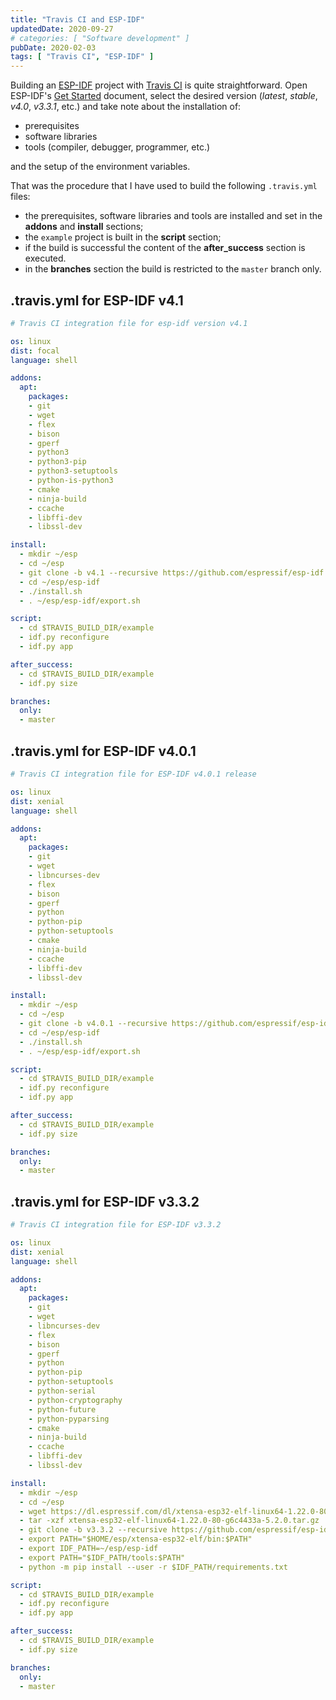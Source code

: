```yaml
---
title: "Travis CI and ESP-IDF"
updatedDate: 2020-09-27
# categories: [ "Software development" ]
pubDate: 2020-02-03
tags: [ "Travis CI", "ESP-IDF" ]
---
```


Building an [ESP-IDF](https://docs.espressif.com/projects/esp-idf/en/latest/) project with [Travis CI](https://travis-ci.org/) is quite straightforward.
Open ESP-IDF's [Get Started](https://docs.espressif.com/projects/esp-idf/en/latest/get-started/index.html) document,
select the desired version (*latest*, *stable*, *v4.0*, *v3.3.1*, etc.) and take note about the installation of:

- prerequisites
- software libraries
- tools (compiler, debugger, programmer, etc.)

and the setup of the environment variables.

That was the procedure that I have used to build the following `.travis.yml` files:

- the prerequisites, software libraries and tools are installed and set in the **addons**  and **install** sections;
- the `example` project is built in the **script** section;
- if the build is successful the content of the **after_success** section is executed.
- in the **branches** section the build is restricted to the `master` branch only.

## .travis.yml for ESP-IDF v4.1

```yaml
# Travis CI integration file for esp-idf version v4.1

os: linux
dist: focal
language: shell

addons:
  apt:
    packages:
    - git
    - wget
    - flex
    - bison
    - gperf
    - python3
    - python3-pip
    - python3-setuptools
    - python-is-python3
    - cmake
    - ninja-build
    - ccache
    - libffi-dev
    - libssl-dev

install:
  - mkdir ~/esp
  - cd ~/esp
  - git clone -b v4.1 --recursive https://github.com/espressif/esp-idf.git
  - cd ~/esp/esp-idf
  - ./install.sh
  - . ~/esp/esp-idf/export.sh

script:
  - cd $TRAVIS_BUILD_DIR/example
  - idf.py reconfigure
  - idf.py app

after_success:
  - cd $TRAVIS_BUILD_DIR/example
  - idf.py size

branches:
  only:
  - master
```

## .travis.yml for ESP-IDF v4.0.1

```yaml
# Travis CI integration file for ESP-IDF v4.0.1 release

os: linux
dist: xenial
language: shell

addons:
  apt:
    packages:
    - git
    - wget
    - libncurses-dev
    - flex
    - bison
    - gperf
    - python
    - python-pip
    - python-setuptools
    - cmake
    - ninja-build
    - ccache
    - libffi-dev
    - libssl-dev

install:
  - mkdir ~/esp
  - cd ~/esp
  - git clone -b v4.0.1 --recursive https://github.com/espressif/esp-idf.git
  - cd ~/esp/esp-idf
  - ./install.sh
  - . ~/esp/esp-idf/export.sh

script:
  - cd $TRAVIS_BUILD_DIR/example
  - idf.py reconfigure
  - idf.py app

after_success:
  - cd $TRAVIS_BUILD_DIR/example
  - idf.py size

branches:
  only:
  - master
```

## .travis.yml for ESP-IDF v3.3.2

```yaml
# Travis CI integration file for ESP-IDF v3.3.2

os: linux
dist: xenial
language: shell

addons:
  apt:
    packages:
    - git
    - wget
    - libncurses-dev
    - flex
    - bison
    - gperf
    - python
    - python-pip
    - python-setuptools
    - python-serial
    - python-cryptography
    - python-future
    - python-pyparsing
    - cmake
    - ninja-build
    - ccache
    - libffi-dev
    - libssl-dev

install:
  - mkdir ~/esp
  - cd ~/esp
  - wget https://dl.espressif.com/dl/xtensa-esp32-elf-linux64-1.22.0-80-g6c4433a-5.2.0.tar.gz
  - tar -xzf xtensa-esp32-elf-linux64-1.22.0-80-g6c4433a-5.2.0.tar.gz
  - git clone -b v3.3.2 --recursive https://github.com/espressif/esp-idf.git
  - export PATH="$HOME/esp/xtensa-esp32-elf/bin:$PATH"
  - export IDF_PATH=~/esp/esp-idf
  - export PATH="$IDF_PATH/tools:$PATH"
  - python -m pip install --user -r $IDF_PATH/requirements.txt

script:
  - cd $TRAVIS_BUILD_DIR/example
  - idf.py reconfigure
  - idf.py app

after_success:
  - cd $TRAVIS_BUILD_DIR/example
  - idf.py size

branches:
  only:
  - master
```
